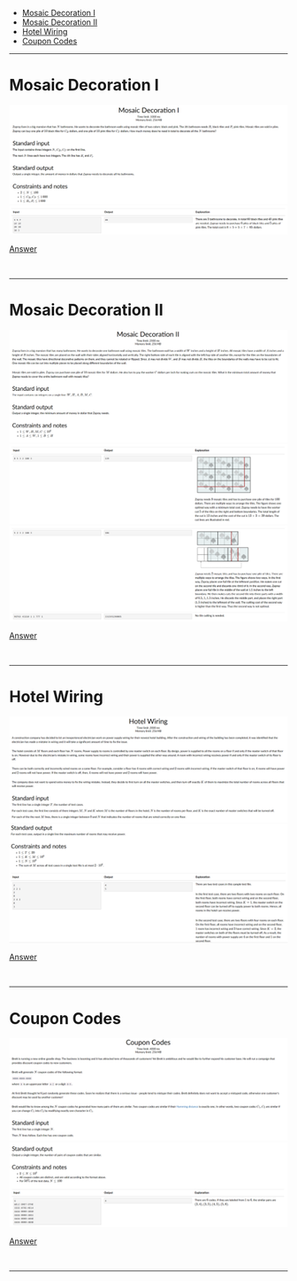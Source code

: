 - [Mosaic Decoration I](#Mosaic-Decoration-I)
- [Mosaic Decoration II](#Mosaic-Decoration-II)
- [Hotel Wiring](#Hotel-Wiring)
- [Coupon Codes](#Coupon-Codes)

<hr>

# Mosaic Decoration I

![Alt text](Images/Mosaic%20Decoration%20I%20-%201.png)
![Alt text](Images/Mosaic%20Decoration%20I%20-%202.png)

[Answer](Codes/mosaic_I.py)

<br/><hr>

# Mosaic Decoration II

![Alt text](Images/Mosaic%20Decoration%20II%20-%201.png)
![Alt text](Images/Mosaic%20Decoration%20II%20-%202.png)
![Alt text](Images/Mosaic%20Decoration%20II%20-%203.png)

[Answer](Codes/mosaic_II.py)

<br/><hr>

# Hotel Wiring

![Alt text](Images/Hotel%20Wiring%201.png)
![Alt text](Images/Hotel%20Wiring%202.png)

[Answer](Codes/hotelwiring.py)

<br/><hr>

# Coupon Codes

![Alt text](Images/Coupon%20Codes%201.png)
![Alt text](Images/Coupon%20Codes%202.png)

[Answer](Codes/couponcodes.py)

<br/><hr>